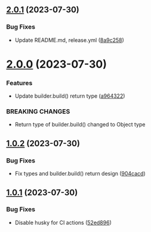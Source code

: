 ## [2.0.1](https://github.com/SylvanasCry/schema-registry-ajv/compare/v2.0.0...v2.0.1) (2023-07-30)


### Bug Fixes

* Update README.md, release.yml ([8a9c258](https://github.com/SylvanasCry/schema-registry-ajv/commit/8a9c25846820a9e46ff5ba29503dec9f54774268))

# [2.0.0](https://github.com/SylvanasCry/schema-registry-ajv/compare/v1.0.2...v2.0.0) (2023-07-30)


### Features

* Update builder.build() return type ([a964322](https://github.com/SylvanasCry/schema-registry-ajv/commit/a964322c5a7c18acabd4ba1fd2e1169087f8632a))


### BREAKING CHANGES

* Return type of builder.build() changed to Object type

## [1.0.2](https://github.com/SylvanasCry/schema-registry-ajv/compare/v1.0.1...v1.0.2) (2023-07-30)


### Bug Fixes

* Fix types and builder.build() return design ([904cacd](https://github.com/SylvanasCry/schema-registry-ajv/commit/904cacd9275b4e2751066ec61b28de77493e3341))

## [1.0.1](https://github.com/SylvanasCry/schema-registry-ajv/compare/v1.0.0...v1.0.1) (2023-07-30)


### Bug Fixes

* Disable husky for CI actions ([52ed896](https://github.com/SylvanasCry/schema-registry-ajv/commit/52ed8968ef12fa3296f09e710860d0c2b578320e))
